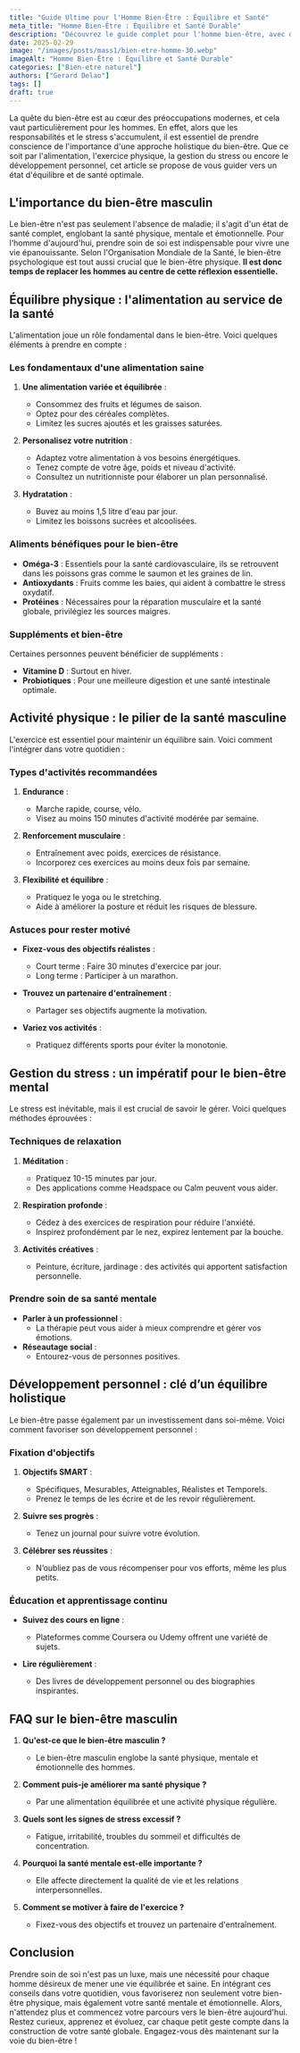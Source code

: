 ```yaml
---
title: "Guide Ultime pour l'Homme Bien-Être : Équilibre et Santé"
meta_title: "Homme Bien-Être : Équilibre et Santé Durable"
description: "Découvrez le guide complet pour l'homme bien-être, avec des conseils pratiques pour équilibrer votre santé physique et mentale."
date: 2025-02-29
image: "/images/posts/mass1/bien-etre-homme-30.webp"
imageAlt: "Homme Bien-Être : Équilibre et Santé Durable"
categories: ["Bien-etre naturel"]
authors: ["Gerard Delao"]
tags: []
draft: true
---
```


La quête du bien-être est au cœur des préoccupations modernes, et cela vaut particulièrement pour les hommes. En effet, alors que les responsabilités et le stress s'accumulent, il est essentiel de prendre conscience de l'importance d'une approche holistique du bien-être. Que ce soit par l'alimentation, l'exercice physique, la gestion du stress ou encore le développement personnel, cet article se propose de vous guider vers un état d'équilibre et de santé optimale.

## L'importance du bien-être masculin

Le bien-être n'est pas seulement l'absence de maladie; il s'agit d'un état de santé complet, englobant la santé physique, mentale et émotionnelle. Pour l'homme d'aujourd'hui, prendre soin de soi est indispensable pour vivre une vie épanouissante. Selon l'Organisation Mondiale de la Santé, le bien-être psychologique est tout aussi crucial que le bien-être physique. **Il est donc temps de replacer les hommes au centre de cette réflexion essentielle.**

## Équilibre physique : l'alimentation au service de la santé

L'alimentation joue un rôle fondamental dans le bien-être. Voici quelques éléments à prendre en compte :

### Les fondamentaux d'une alimentation saine

1. **Une alimentation variée et équilibrée** :
   - Consommez des fruits et légumes de saison.
   - Optez pour des céréales complètes.
   - Limitez les sucres ajoutés et les graisses saturées.

2. **Personalisez votre nutrition** :
   - Adaptez votre alimentation à vos besoins énergétiques.
   - Tenez compte de votre âge, poids et niveau d'activité.
   - Consultez un nutritionniste pour élaborer un plan personnalisé.

3. **Hydratation** :
   - Buvez au moins 1,5 litre d'eau par jour.
   - Limitez les boissons sucrées et alcoolisées.

### Aliments bénéfiques pour le bien-être

- **Oméga-3** : Essentiels pour la santé cardiovasculaire, ils se retrouvent dans les poissons gras comme le saumon et les graines de lin.
- **Antioxydants** : Fruits comme les baies, qui aident à combattre le stress oxydatif.
- **Protéines** : Nécessaires pour la réparation musculaire et la santé globale, privilégiez les sources maigres.

### Suppléments et bien-être

Certaines personnes peuvent bénéficier de suppléments :
- **Vitamine D** : Surtout en hiver.
- **Probiotiques** : Pour une meilleure digestion et une santé intestinale optimale.

## Activité physique : le pilier de la santé masculine

L'exercice est essentiel pour maintenir un équilibre sain. Voici comment l'intégrer dans votre quotidien :

### Types d'activités recommandées

1. **Endurance** :
   - Marche rapide, course, vélo.
   - Visez au moins 150 minutes d'activité modérée par semaine.

2. **Renforcement musculaire** :
   - Entraînement avec poids, exercices de résistance.
   - Incorporez ces exercices au moins deux fois par semaine.

3. **Flexibilité et équilibre** :
   - Pratiquez le yoga ou le stretching.
   - Aide à améliorer la posture et réduit les risques de blessure.

### Astuces pour rester motivé

- **Fixez-vous des objectifs réalistes** :
  - Court terme : Faire 30 minutes d'exercice par jour.
  - Long terme : Participer à un marathon.

- **Trouvez un partenaire d'entraînement** :
  - Partager ses objectifs augmente la motivation.
  
- **Variez vos activités** :
  - Pratiquez différents sports pour éviter la monotonie.

## Gestion du stress : un impératif pour le bien-être mental

Le stress est inévitable, mais il est crucial de savoir le gérer. Voici quelques méthodes éprouvées :

### Techniques de relaxation

1. **Méditation** :
   - Pratiquez 10-15 minutes par jour.
   - Des applications comme Headspace ou Calm peuvent vous aider.

2. **Respiration profonde** :
   - Cédez à des exercices de respiration pour réduire l'anxiété.
   - Inspirez profondément par le nez, expirez lentement par la bouche.

3. **Activités créatives** :
   - Peinture, écriture, jardinage : des activités qui apportent satisfaction personnelle.

### Prendre soin de sa santé mentale

- **Parler à un professionnel** :
  - La thérapie peut vous aider à mieux comprendre et gérer vos émotions.
- **Réseautage social** :
  - Entourez-vous de personnes positives.
  
## Développement personnel : clé d’un équilibre holistique

Le bien-être passe également par un investissement dans soi-même. Voici comment favoriser son développement personnel :

### Fixation d'objectifs

1. **Objectifs SMART** :
   - Spécifiques, Mesurables, Atteignables, Réalistes et Temporels.
   - Prenez le temps de les écrire et de les revoir régulièrement.

2. **Suivre ses progrès** :
   - Tenez un journal pour suivre votre évolution.
  
3. **Célébrer ses réussites** :
   - N’oubliez pas de vous récompenser pour vos efforts, même les plus petits.

### Éducation et apprentissage continu

- **Suivez des cours en ligne** :
  - Plateformes comme Coursera ou Udemy offrent une variété de sujets.
  
- **Lire régulièrement** :
  - Des livres de développement personnel ou des biographies inspirantes.

## FAQ sur le bien-être masculin

1. **Qu'est-ce que le bien-être masculin ?**
   - Le bien-être masculin englobe la santé physique, mentale et émotionnelle des hommes.

2. **Comment puis-je améliorer ma santé physique ?**
   - Par une alimentation équilibrée et une activité physique régulière.

3. **Quels sont les signes de stress excessif ?**
   - Fatigue, irritabilité, troubles du sommeil et difficultés de concentration.

4. **Pourquoi la santé mentale est-elle importante ?**
   - Elle affecte directement la qualité de vie et les relations interpersonnelles.

5. **Comment se motiver à faire de l'exercice ?**
   - Fixez-vous des objectifs et trouvez un partenaire d'entraînement.

## Conclusion

Prendre soin de soi n'est pas un luxe, mais une nécessité pour chaque homme désireux de mener une vie équilibrée et saine. En intégrant ces conseils dans votre quotidien, vous favoriserez non seulement votre bien-être physique, mais également votre santé mentale et émotionnelle. Alors, n'attendez plus et commencez votre parcours vers le bien-être aujourd'hui. Restez curieux, apprenez et évoluez, car chaque petit geste compte dans la construction de votre santé globale. Engagez-vous dès maintenant sur la voie du bien-être !

